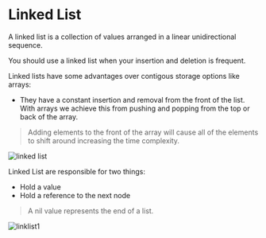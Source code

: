 # Linked List 

A linked list is a collection of values arranged in a linear unidirectional sequence. 

You should use a linked list when your insertion and deletion is frequent.

Linked lists have some advantages over contigous storage options like arrays:
 - They have a constant insertion and removal from the front of the list. With arrays we achieve this from pushing and popping from the top or back of the
 array. 
 
 > Adding elements to the front of the array will cause all of the elements to shift around increasing the time complexity. 
 
![linked list](https://user-images.githubusercontent.com/64448202/180463151-05795e7d-e9fc-4ce3-a4f2-d2660d3588fd.png)

Linked List are responsible for two things:
- Hold a value 
- Hold a reference to the next node
> A nil value represents the end of a list. 
 
![linklist1](https://user-images.githubusercontent.com/64448202/180464027-042cc65d-8957-4780-888f-deefd82982c2.png)


